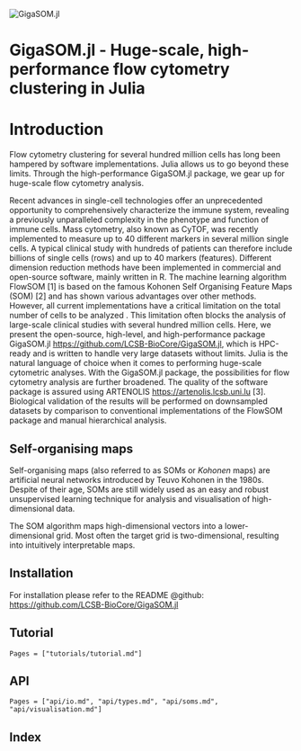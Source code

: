 ![GigaSOM.jl](https://prince.lcsb.uni.lu/GigaSOM.jl/img/logo-GigaSOM.jl.png?maxAge=0)

GigaSOM.jl - Huge-scale, high-performance flow cytometry clustering in Julia
=========



# Introduction

Flow cytometry clustering for several hundred million cells has long been hampered by software implementations.
Julia allows us to go beyond these limits. Through the high-performance GigaSOM.jl package, we gear up for huge-scale flow cytometry analysis.

Recent advances in single-cell technologies offer an unprecedented opportunity to comprehensively characterize the immune system, revealing a previously unparalleled complexity in the phenotype and function of immune cells. Mass cytometry, also known as CyTOF, was recently implemented to measure up to 40 different markers in several million single cells. A typical clinical study with hundreds of patients can therefore include billions of single cells (rows) and up to 40 markers (features).
Different dimension reduction methods have been implemented in commercial and open-source software, mainly written in R. The machine learning algorithm FlowSOM [1] is based on the famous Kohonen Self Organising Feature Maps (SOM) [2] and has shown various advantages over other methods.
However, all current implementations have a critical limitation on the total number of cells to be analyzed . This limitation often blocks the analysis of large-scale clinical studies with several hundred million cells.
Here, we present the open-source, high-level, and high-performance package GigaSOM.jl <https://github.com/LCSB-BioCore/GigaSOM.jl>, which is HPC-ready and is written to handle very large datasets without limits. Julia is the natural language of choice when it comes to performing huge-scale cytometric analyses. With the GigaSOM.jl package, the possibilities for flow cytometry analysis  are further broadened. The quality of the software package is assured using ARTENOLIS <https://artenolis.lcsb.uni.lu> [3]. Biological validation of the results will be performed on downsampled datasets by comparison to conventional implementations of the FlowSOM package and manual hierarchical analysis.

## Self-organising maps

Self-organising maps (also referred to as SOMs or *Kohonen* maps) are
artificial neural networks introduced by Teuvo Kohonen in the 1980s.
Despite of their age, SOMs are still widely used as an easy and robust
unsupervised learning technique
for analysis and visualisation of high-dimensional data.

The SOM algorithm maps high-dimensional vectors into a lower-dimensional grid. Most often
the target grid is two-dimensional, resulting into  intuitively interpretable maps.



## Installation

For installation please refer to the README @github:
<https://github.com/LCSB-BioCore/GigaSOM.jl>


## Tutorial

```@contents
Pages = ["tutorials/tutorial.md"]
```

## API

```@contents
Pages = ["api/io.md", "api/types.md", "api/soms.md", "api/visualisation.md"]
```

## Index

```@index
```
